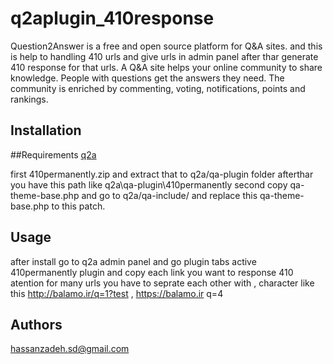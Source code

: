 # q2aplugin_410response
Question2Answer is a free and open source platform for Q&amp;A sites. and this is help to handling 410 urls and give urls in admin panel after thar generate 410 response for that urls.
A Q&A site helps your online community to share knowledge. People with questions get the answers they need. The community is enriched by commenting, voting, notifications, points and rankings.


## Installation
##Requirements
[q2a](http://question2answer.org)

first 410permanently.zip and extract that to q2a/qa-plugin folder afterthar you have this path like q2a\qa-plugin\410permanently
second copy qa-theme-base.php and go to q2a/qa-include/ and replace this qa-theme-base.php to this patch.

## Usage
after install go to q2a admin panel and go plugin tabs active 410permanently plugin and copy each link you want to response 410 atention for many urls you have to seprate each other with , character like this
http://balamo.ir/q=1?test ,
https://balamo.ir q=4

## Authors 
hassanzadeh.sd@gmail.com
